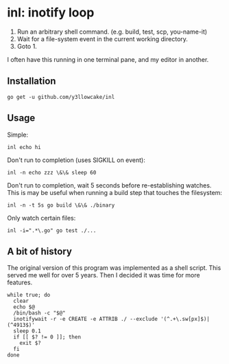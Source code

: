 # inl: inotify loop
1. Run an arbitrary shell command. (e.g. build, test, scp, you-name-it)
2. Wait for a file-system event in the current working directory.
3. Goto 1.

I often have this running in one terminal pane, and my editor in another.

## Installation
`go get -u github.com/y3llowcake/inl`

## Usage
Simple:

`inl echo hi`

Don't run to completion (uses SIGKILL on event):

`inl -n echo zzz \&\& sleep 60`

Don't run to completion, wait 5 seconds before re-establishing watches. This is
may be useful when running a build step that touches the filesystem:

`inl -n -t 5s go build \&\& ./binary`

Only watch certain files:

`inl -i=".*\.go" go test ./...`

## A bit of history
The original version of this program was implemented as a shell script. This served me well for over 5 years. Then I decided it was time for more features.

```
while true; do
  clear
  echo $@
  /bin/bash -c "$@"
  inotifywait -r -e CREATE -e ATTRIB ./ --exclude '(^.+\.sw[px]$)|(^4913$)'
  sleep 0.1
  if [[ $? != 0 ]]; then
    exit $?
  fi
done
```
